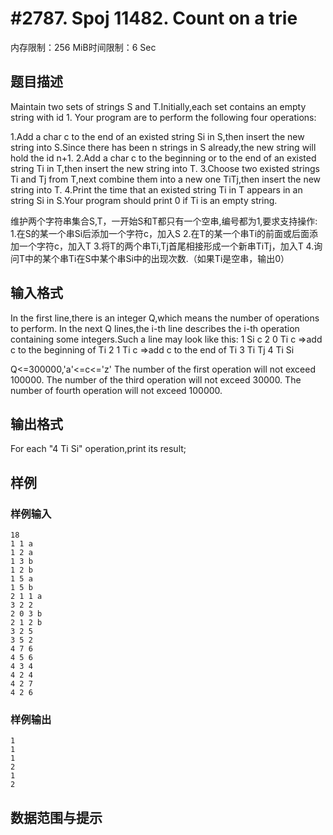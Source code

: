 # #2787. Spoj 11482. Count on a trie

内存限制：256 MiB时间限制：6 Sec

## 题目描述

Maintain two sets of strings S and T.Initially,each set contains an empty string with id 1.
Your program are to perform the following four operations:

1.Add a char c to the end of an existed string Si in S,then insert the new string into S.Since there has been n strings in S already,the new string will hold the id n+1.
2.Add a char c to the beginning or to the end of an existed string Ti in T,then insert the new string into T.
3.Choose two existed strings Ti and Tj from T,next combine them into a new one TiTj,then insert the new string into T.
4.Print the time that an existed string Ti in T appears in an string Si in S.Your program should print 0 if Ti is an empty string. 

维护两个字符串集合S,T，一开始S和T都只有一个空串,编号都为1,要求支持操作:
1.在S的某一个串Si后添加一个字符c，加入S
2.在T的某一个串Ti的前面或后面添加一个字符c，加入T
3.将T的两个串Ti,Tj首尾相接形成一个新串TiTj，加入T
4.询问T中的某个串Ti在S中某个串Si中的出现次数.（如果Ti是空串，输出0）

 

## 输入格式

In the first line,there is an integer Q,which means the number of operations to perform.
In the next Q lines,the i-th line describes the i-th operation containing some integers.Such a line may look like this:
1 Si c
2 0 Ti c =>add c to the beginning of Ti
2 1 Ti c =>add c to the end of Ti
3 Ti Tj
4 Ti Si

Q<=300000,'a'<=c<='z'
The number of the first operation will not exceed 100000. 
The number of the third operation will not exceed 30000.
The number of fourth operation will not exceed 100000.   

## 输出格式

For each "4 Ti Si" operation,print its result;

## 样例

### 样例输入

    
    18
    1 1 a
    1 2 a
    1 3 b
    1 2 b
    1 5 a
    1 5 b
    2 1 1 a
    3 2 2
    2 0 3 b
    2 1 2 b
    3 2 5
    3 5 2
    4 7 6
    4 5 6
    4 3 4
    4 2 4
    4 2 7
    4 2 6
    
    
    

### 样例输出

    
    1
    1
    1
    2
    1
    2
    

## 数据范围与提示
